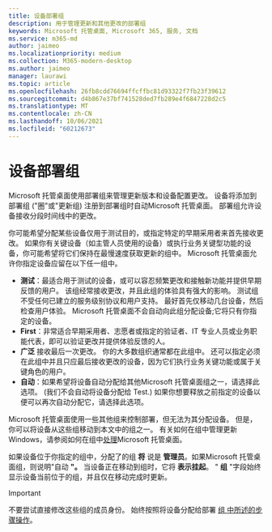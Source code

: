 ```yaml
---
title: 设备部署组
description: 用于管理更新和其他更改的部署组
keywords: Microsoft 托管桌面, Microsoft 365, 服务, 文档
ms.service: m365-md
author: jaimeo
ms.localizationpriority: medium
ms.collection: M365-modern-desktop
ms.author: jaimeo
manager: laurawi
ms.topic: article
ms.openlocfilehash: 26fb8cdd76694ffcffbc81d93322f7fb23f39612
ms.sourcegitcommit: d4b867e37bf741528ded7fb289e4f6847228d2c5
ms.translationtype: MT
ms.contentlocale: zh-CN
ms.lasthandoff: 10/06/2021
ms.locfileid: "60212673"
---
```

# <a name="device-deployment-groups"></a>设备部署组

Microsoft 托管桌面使用部署组来管理更新版本和设备配置更改。 设备将添加到部署组 ("圈"或"更新组) 注册到部署组时自动Microsoft 托管桌面。 部署组允许设备接收分段时间线中的更改。

你可能希望分配某些设备仅用于测试目的，或指定特定的早期采用者来首先接收更改。 如果你有关键设备（如主管人员使用的设备）或执行业务关键型功能的设备，你可能希望将它们保持在最慢速度获取更新的组中。 Microsoft 托管桌面允许你指定设备应留在以下任一组中。

- **测试**：最适合用于测试的设备，或可以容忍频繁更改和接触新功能并提供早期反馈的用户。 该组经常接收更改，并且此组的体验具有强大的影响。 测试组不受任何已建立的服务级别协议和用户支持。 最好首先仅移动几台设备，然后检查用户体验。 Microsoft 托管桌面不会自动向此组分配设备;它将只有你指定的设备。
- **First**：非常适合早期采用者、志愿者或指定的验证者、IT 专业人员或业务职能代表，即可以验证更改并提供体验反馈的人。
- **广泛** 接收最后一次更改。 你的大多数组织通常都在此组中。 还可以指定必须在此组中并且只应最后接收更改的设备，因为它们执行业务关键功能或属于关键角色的用户。 
- **自动**：如果希望将设备自动分配给其他Microsoft 托管桌面组之一，请选择此选项。  (我们不会自动将设备分配给 Test.) 如果你想要释放之前指定的设备以便可以再次自动分配它，请选择此选项。 

Microsoft 托管桌面使用一些其他组来控制部署，但无法为其分配设备。 但是，你可以将设备从这些组移动到本文中的组之一。 有关如何在组中管理更新Windows，请参阅如何在组中[处理](updates.md)Microsoft 托管桌面。

如果设备位于你指定的组中，分配了的组 **将** 说是 **管理员**。如果Microsoft 托管桌面组，则说明"自动 **"。** 当设备正在移动到组时，它将 **表示挂起**。 " **组** "字段始终显示设备当前位于的组，并且仅在移动完成时更新。

> [!IMPORTANT]
> 不要尝试直接修改这些组的成员身份。 始终按照将设备分配给部署 [组 中所述的步骤操作](../working-with-managed-desktop/assign-deployment-group.md)。
